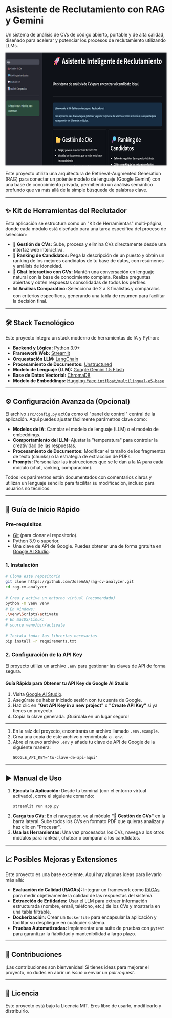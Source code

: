 # Asistente de Reclutamiento con RAG y Gemini

Un sistema de análisis de CVs de código abierto, portable y de alta calidad, diseñado para acelerar y potenciar los procesos de reclutamiento utilizando LLMs.

<div align="center">
  <img 
    src="https://raw.githubusercontent.com/JoseAAA/rag-cv-analyzer/main/assets/screenshot.png" 
    alt="Reporte de Mensajes" 
    width="600" 
    height="350" />
</div>

Este proyecto utiliza una arquitectura de Retrieval-Augmented Generation (RAG) para conectar un potente modelo de lenguaje (Google Gemini) con una base de conocimiento privada, permitiendo un análisis semántico profundo que va más allá de la simple búsqueda de palabras clave.

---

## ✨ Kit de Herramientas del Reclutador

Esta aplicación se estructura como un "Kit de Herramientas" multi-página, donde cada módulo está diseñado para una tarea específica del proceso de selección:

*   **📂 Gestión de CVs:** Sube, procesa y elimina CVs directamente desde una interfaz web interactiva.
*   **🔎 Ranking de Candidatos:** Pega la descripción de un puesto y obtén un ranking de los mejores candidatos de tu base de datos, con resúmenes y análisis de idoneidad.
*   **💬 Chat Interactivo con CVs:** Mantén una conversación en lenguaje natural con la base de conocimiento completa. Realiza preguntas abiertas y obtén respuestas consolidadas de todos los perfiles.
*   **📊 Análisis Comparativo:** Selecciona de 2 a 3 finalistas y compáralos con criterios específicos, generando una tabla de resumen para facilitar la decisión final.

---

## 🛠️ Stack Tecnológico

Este proyecto integra un stack moderno de herramientas de IA y Python:

*   **Backend y Lógica:** [Python 3.9+](https://www.python.org/)
*   **Framework Web:** [Streamlit](https://streamlit.io/)
*   **Orquestación LLM:** [LangChain](https://www.langchain.com/)
*   **Procesamiento de Documentos:** [Unstructured](https://unstructured.io/)
*   **Modelo de Lenguaje (LLM):** [Google Gemini 1.5 Flash](https://deepmind.google/technologies/gemini/)
*   **Base de Datos Vectorial:** [ChromaDB](https://www.trychroma.com/)
*   **Modelo de Embeddings:** [Hugging Face `intfloat/multilingual-e5-base`](https://huggingface.co/intfloat/multilingual-e5-base)

---

## ⚙️ Configuración Avanzada (Opcional)

El archivo `src/config.py` actúa como el "panel de control" central de la aplicación. Aquí puedes ajustar fácilmente parámetros clave como:

*   **Modelos de IA:** Cambiar el modelo de lenguaje (LLM) o el modelo de embeddings.
*   **Comportamiento del LLM:** Ajustar la "temperatura" para controlar la creatividad de las respuestas.
*   **Procesamiento de Documentos:** Modificar el tamaño de los fragmentos de texto (chunks) o la estrategia de extracción de PDFs.
*   **Prompts:** Personalizar las instrucciones que se le dan a la IA para cada módulo (chat, ranking, comparación).

Todos los parámetros están documentados con comentarios claros y utilizan un lenguaje sencillo para facilitar su modificación, incluso para usuarios no técnicos.

---

## 🚀 Guía de Inicio Rápido

### Pre-requisitos
*   [Git](https://git-scm.com/downloads) (para clonar el repositorio).
*   Python 3.9 o superior.
*   Una clave de API de Google. Puedes obtener una de forma gratuita en [Google AI Studio](https://aistudio.google.com/app/apikey).

### 1. Instalación

```bash
# Clona este repositorio
git clone https://github.com/JoseAAA/rag-cv-analyzer.git
cd rag-cv-analyzer

# Crea y activa un entorno virtual (recomendado)
python -m venv venv
# En Windows:
.\venv\Scripts\activate
# En macOS/Linux:
# source venv/bin/activate

# Instala todas las librerías necesarias
pip install -r requirements.txt
```

### 2. Configuración de la API Key

El proyecto utiliza un archivo `.env` para gestionar las claves de API de forma segura.

#### Guía Rápida para Obtener tu API Key de Google AI Studio

1.  Visita [Google AI Studio](https://aistudio.google.com/app/apikey).
2.  Asegúrate de haber iniciado sesión con tu cuenta de Google.
3.  Haz clic en **"Get API Key in a new project"** o **"Create API Key"** si ya tienes un proyecto.
4.  Copia la clave generada. ¡Guárdala en un lugar seguro!

---

1.  En la raíz del proyecto, encontrarás un archivo llamado `.env.example`.
2.  Crea una copia de este archivo y renómbrala a `.env`.
3.  Abre el nuevo archivo `.env` y añade tu clave de API de Google de la siguiente manera:
    ```
    GOOGLE_API_KEY='tu-clave-de-api-aqui'
    ```

---

## ▶️ Manual de Uso

1.  **Ejecuta la Aplicación:** Desde tu terminal (con el entorno virtual activado), corre el siguiente comando:
    ```bash
    streamlit run app.py
    ```
2.  **Carga tus CVs:** En el navegador, ve al módulo **"📂 Gestión de CVs"** en la barra lateral. Sube todos los CVs en formato PDF que quieras analizar y haz clic en "Procesar".
3.  **Usa las Herramientas:** Una vez procesados los CVs, navega a los otros módulos para rankear, chatear o comparar a los candidatos.

---

## 📈 Posibles Mejoras y Extensiones

Este proyecto es una base excelente. Aquí hay algunas ideas para llevarlo más allá:

*   **Evaluación de Calidad (RAGAs):** Integrar un framework como [RAGAs](https://github.com/explodinggradients/ragas) para medir objetivamente la calidad de las respuestas del sistema.
*   **Extracción de Entidades:** Usar el LLM para extraer información estructurada (nombre, email, teléfono, etc.) de los CVs y mostrarla en una tabla filtrable.
*   **Dockerización:** Crear un `Dockerfile` para encapsular la aplicación y facilitar su despliegue en cualquier sistema.
*   **Pruebas Automatizadas:** Implementar una suite de pruebas con `pytest` para garantizar la fiabilidad y mantenibilidad a largo plazo.

---

## 🤝 Contribuciones

¡Las contribuciones son bienvenidas! Si tienes ideas para mejorar el proyecto, no dudes en abrir un *issue* o enviar un *pull request*.

---

## 📄 Licencia

Este proyecto está bajo la Licencia MIT. Eres libre de usarlo, modificarlo y distribuirlo.
